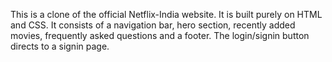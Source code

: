 This is a clone of the official Netflix-India website.
It is built purely on HTML and CSS.
It consists of a navigation bar, hero section, recently added movies, frequently asked questions and a footer.
The login/signin button directs to a signin page.

